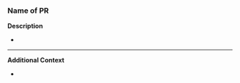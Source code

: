 ### **Name of PR**
<!-- This PR fixes #NUMBER_OF_THE_ISSUE, and fixes #NUMBER_OF_THE_ISSUE -->

**Description**
<!--  📛📛
Please include a summary of the change and/or which issue is fixed.
List any dependencies that are required for this change if there are any.
📛📛 -->

* 

---

**Additional Context**
<!-- Add any other context or additional information about the pull request.-->

* 

<!-- 📛📛📛📛
If it fixes any existing issue please let us know this way:
Uncomment the comment above "description", then add after the "#" your number of issue.
Example: # **This pull request fixes #NUMBER_OF_THE_ISSUE issue**
If there are multiple issues to be closed with the merge of this pull request
please do it like so: **This pull request fixes #NUMBER_OF_THE_ISSUE, fixes #NUMBER_OF_THE_ISSUE and fixes #NUMBER_OF_THE_ISSUE issue**.
For more information on closing issues using keywords please check https://docs.github.com/en/enterprise/2.16/user/github/managing-your-work-on-github/closing-issues-using-keywords#closing-multiple-issues
📛📛📛📛 -->
